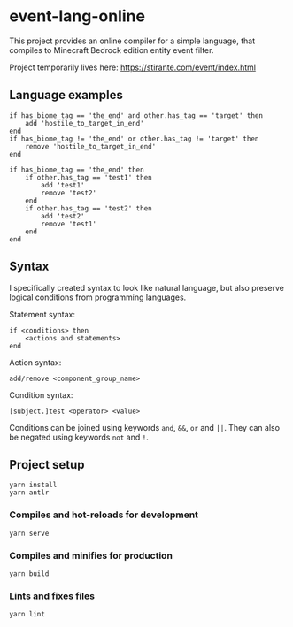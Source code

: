 # event-lang-online

This project provides an online compiler for a simple language, that compiles to Minecraft Bedrock edition entity event filter.

Project temporarily lives here: https://stirante.com/event/index.html

## Language examples

```
if has_biome_tag == 'the_end' and other.has_tag == 'target' then
    add 'hostile_to_target_in_end'
end
if has_biome_tag != 'the_end' or other.has_tag != 'target' then
    remove 'hostile_to_target_in_end'
end
```

```
if has_biome_tag == 'the_end' then
    if other.has_tag == 'test1' then
        add 'test1'
        remove 'test2'
    end
    if other.has_tag == 'test2' then
        add 'test2'
        remove 'test1'
    end
end
```

## Syntax

I specifically created syntax to look like natural language, but also preserve logical conditions from programming languages.

Statement syntax:
```
if <conditions> then
    <actions and statements>
end
```

Action syntax:
```
add/remove <component_group_name>
```

Condition syntax:
```
[subject.]test <operator> <value>
```

Conditions can be joined using keywords `and`, `&&`, `or` and `||`. They can also be negated using keywords `not` and `!`.

## Project setup
```
yarn install
yarn antlr
```

### Compiles and hot-reloads for development
```
yarn serve
```

### Compiles and minifies for production
```
yarn build
```

### Lints and fixes files
```
yarn lint
```